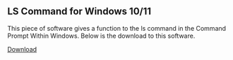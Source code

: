 ## LS Command for Windows 10/11

This piece of software gives a function to the ls command in the Command Prompt Within Windows.
Below is the download to this software.

[Download](https://github.com/LukeIT-Net/LSCommandInCMD/releases/download/v1.0.3/LSCommandSetup.msi)